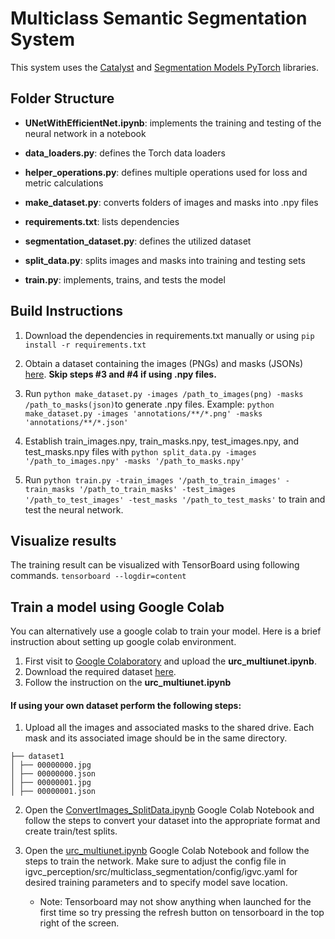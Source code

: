 # Multiclass Semantic Segmentation System

This system uses the [Catalyst](https://github.com/catalyst-team/catalyst) and [Segmentation Models PyTorch](https://github.com/qubvel/segmentation_models.pytorch) libraries. 

<!---
Add image once model is trained!

<p align="center">
  <img src="">
</p>

--->

## Folder Structure 

+ **UNetWithEfficientNet.ipynb**: implements the training and testing of the neural network in a notebook
  
+ **data_loaders.py**: defines the Torch data loaders
  
+ **helper_operations.py**: defines multiple operations used for loss and metric calculations
  
+ **make_dataset.py**: converts folders of images and masks into .npy files
  
+ **requirements.txt**: lists dependencies
  
+ **segmentation_dataset.py**: defines the utilized dataset
  
+ **split_data.py**: splits images and masks into training and testing sets
  
+ **train.py**: implements, trains, and tests the model

## Build Instructions 

1. Download the dependencies in requirements.txt manually or using `pip install -r requirements.txt`
  
2. Obtain a dataset containing the images (PNGs) and masks (JSONs) [here](https://cloud.robojackets.org/apps/files/?dir=/RoboNav/Software/dataset/urc_dataset&fileid=356424). 
**Skip steps #3 and #4 if using .npy files.**

3. Run `python make_dataset.py -images /path_to_images(png) -masks /path_to_masks(json)`to generate .npy files. Example: `python make_dataset.py -images 'annotations/**/*.png' -masks 'annotations/**/*.json'`
   
4. Establish train_images.npy, train_masks.npy, test_images.npy, and test_masks.npy files with `python split_data.py -images '/path_to_images.npy' -masks '/path_to_masks.npy'` 
   
5. Run `python train.py -train_images '/path_to_train_images' -train_masks '/path_to_train_masks' -test_images '/path_to_test_images' -test_masks '/path_to_test_masks'` to train and test the neural network.

## Visualize results
The training result can be visualized with TensorBoard using following commands.
`tensorboard --logdir=content`

## Train a model using Google Colab
You can alternatively use a google colab to train your model. Here is a brief instruction about setting up google colab environment.
1. First visit to [Google Colaboratory](https://colab.research.google.com/notebooks/intro.ipynb#recent=true) and upload the **urc_multiunet.ipynb**.
2. Download the required dataset [here](https://cloud.robojackets.org/apps/files/?dir=/RoboNav/Software/dataset/urc_dataset&fileid=356424). 
3. Follow the instruction on the **urc_multiunet.ipynb**


#### If using your own dataset perform the following steps:

1.  Upload all the images and associated masks to the shared drive. Each mask and its associated image should be in the same directory.

```
├── dataset1
│ ├── 00000000.jpg
│ ├── 00000000.json
│ ├── 00000001.jpg
│ ├── 00000001.json
```

2.  Open the [ConvertImages_SplitData.ipynb](https://colab.research.google.com/drive/15T2XQjBKMh92A3XlsfR-kRX-PFVN9rl4?usp=sharing) Google Colab Notebook and follow the steps to convert your dataset into the appropriate format and create train/test splits.
    
3.  Open the [urc_multiunet.ipynb](https://colab.research.google.com/drive/1bb9TRCNWBgV8-EiqzhjlSQM_yny9DXzt?usp=sharing) Google Colab Notebook and follow the steps to train the network. Make sure to adjust the config file in igvc_perception/src/multiclass_segmentation/config/igvc.yaml for desired training parameters and to specify model save location.
    - Note: Tensorboard may not show anything when launched for the first time so try pressing the refresh button on tensorboard in the top right of the screen.
